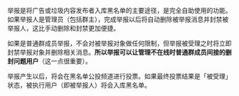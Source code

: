 举报是将广告或垃圾内容发布者入库黑名单的主要途径，是完全自助使用的功能。如果举报人是管理员（包括群主），完成举报以后将自动删除被举报消息并封禁被举报人，这比手动删除和封禁更加便捷。

如果是普通群成员举报，不会对被举报对象做任何限制，但举报被受理之时将立即封禁举报对象并删除相关消息。__所以举报可以让管理不在线时普通群成员间接的删封问题用户__（这一点很重要）。

举报产生以后，将会在黑名单公投频道进行投票。如果最终投票结果是「被受理」状态，被执行用户（即被举报人）将会入库黑名单。
